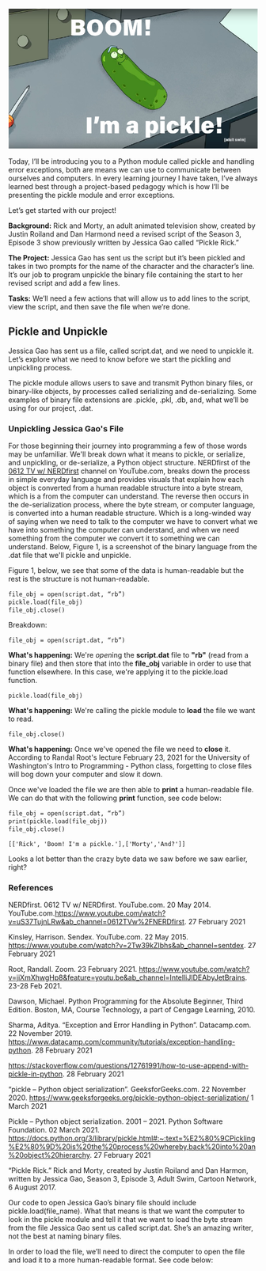 ![Blog Header with Pickle Rick from the cartoon Rick and Morty.](https://github.com/darivanhatUW/IntroToProg-Python-Mod07/blob/main/docs/Im%20a%20pickle-80.jpg)

Today, I’ll be introducing you to a Python module called pickle and handling error exceptions, both are means we can use to communicate between ourselves and computers. In every learning journey I have taken, I’ve always learned best through a project-based pedagogy which is how I’ll be presenting the pickle module and error exceptions. 

Let’s get started with our project!

**Background:** Rick and Morty, an adult animated television show, created by Justin Roiland and Dan Harmond need a revised script of the Season 3, Episode 3 show previously written by Jessica Gao called “Pickle Rick.”

**The Project:** Jessica Gao has sent us the script but it’s been pickled and takes in two prompts for the name of the character and the character’s line. It’s our job to program unpickle the binary file containing the start to her revised script and add a few lines. 

**Tasks:** We’ll need a few actions that will allow us to add lines to the script, view the script, and then save the file when we’re done.


## Pickle and Unpickle
Jessica Gao has sent us a file, called script.dat, and we need to unpickle it. Let’s explore what we need to know before we start the pickling and unpickling process. 

The pickle module allows users to save and transmit Python binary files, or binary-like objects, by processes called serializing and de-serializing. Some examples of binary file extensions are .pickle, .pkl, .db, and, what we’ll be using for our project, .dat.

### Unpickling Jessica Gao's File
For those beginning their journey into programming a few of those words may be unfamiliar. We'll break down what it means to pickle, or serialize, and unpickling, or de-serialize, a Python object structure. NERDfirst of the [0612 TV w/ NERDfirst](https://www.youtube.com/watch?v=uS37TujnLRw&ab_channel=0612TVw%2FNERDfirst![image](https://user-images.githubusercontent.com/78838344/109901569-2978ad80-7c4e-11eb-8473-c98838bc0f7a.png)
) channel on YouTube.com, breaks down the process in simple everyday language and provides visuals that explain how each object is converted from a human readable structure into a byte stream, which is a from the computer can understand. The reverse then occurs in the de-serialization process, where the byte stream, or computer language, is converted into a human readable structure. Which is a long-winded way of saying when we need to talk to the computer we have to convert what we have into something the computer can understand, and when we need something from the computer we convert it to something we can understand. Below, Figure 1, is a screenshot of the binary language from the .dat file that we'll pickle and unpickle. 

Figure 1, below, we see that some of the data is human-readable but the rest is the structure is not human-readable.


```
file_obj = open(script.dat, “rb”)
pickle.load(file_obj)
file_obj.close()
```
Breakdown:
```
file_obj = open(script.dat, “rb”)
```
**What's happening:** We're *open*ing the **script.dat** file to **"rb"** (read from a binary file) and then store that into the **file_obj** variable in order to use that function elsewhere. In this case, we're applying it to the pickle.load function.
```
pickle.load(file_obj)
```
**What's happening:** We're calling the pickle module to **load** the file we want to read.
```
file_obj.close()
```
**What's happening:** Once we've opened the file we need to **close** it. According to Randal Root's lecture February 23, 2021 for the University of Washington's Intro to Programming - Python class, forgetting to close files will bog down your computer and slow it down.

Once we've loaded the file we are then able to **print** a human-readable file. We can do that with the following **print** function, see code below:
```
file_obj = open(script.dat, “rb”)
print(pickle.load(file_obj))
file_obj.close()
```
```
[['Rick', 'Boom! I'm a pickle.'],['Morty','And?']]
```
Looks a lot better than the crazy byte data we saw before we saw earlier, right?

### References
NERDfirst. 0612 TV w/ NERDfirst. YouTube.com. 20 May 2014. YouTube.com.https://www.youtube.com/watch?v=uS37TujnLRw&ab_channel=0612TVw%2FNERDfirst. 27 February 2021

Kinsley, Harrison. Sendex. YouTube.com. 22 May 2015. https://www.youtube.com/watch?v=2Tw39kZIbhs&ab_channel=sentdex. 27 February 2021

Root, Randall. Zoom. 23 February 2021. https://www.youtube.com/watch?v=jiXmXhwgHp8&feature=youtu.be&ab_channel=IntelliJIDEAbyJetBrains. 23-28 Feb 2021.

Dawson, Michael. Python Programming for the Absolute Beginner, Third Edition. Boston, MA, Course Technology, a part of Cengage Learning, 2010.

Sharma, Aditya. “Exception and Error Handling in Python”. Datacamp.com. 22 November 2019. https://www.datacamp.com/community/tutorials/exception-handling-python. 28 February 2021

https://stackoverflow.com/questions/12761991/how-to-use-append-with-pickle-in-python. 28 February 2021

“pickle – Python object serialization”. GeeksforGeeks.com. 22 November 2020. https://www.geeksforgeeks.org/pickle-python-object-serialization/ 1 March 2021


Pickle – Python object serialization. 2001 – 2021. Python Software Foundation. 02 March 2021. https://docs.python.org/3/library/pickle.html#:~:text=%E2%80%9CPickling%E2%80%9D%20is%20the%20process%20whereby,back%20into%20an%20object%20hierarchy. 27 February 2021

“Pickle Rick.” Rick and Morty, created by Justin Roiland and Dan Harmon, written by Jessica Gao, Season 3, Episode 3, Adult Swim, Cartoon Network, 6 August 2017.


Our code to open Jessica Gao’s binary file should include pickle.load(file_name). What that means is that we want the computer to look in the pickle module and tell it that we want to load the byte stream from the file Jessica Gao sent us called script.dat. She’s an amazing writer, not the best at naming binary files.

In order to load the file, we’ll need to direct the computer to open the file and load it to a more human-readable format.  See code below:
